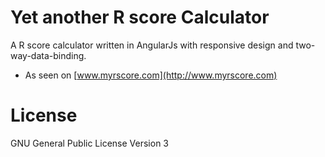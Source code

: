 # Yet another R score Calculator

A R score calculator written in AngularJs with responsive design and two-way-data-binding.

* As seen on [www.myrscore.com](http://www.myrscore.com)

# License
GNU General Public License Version 3
